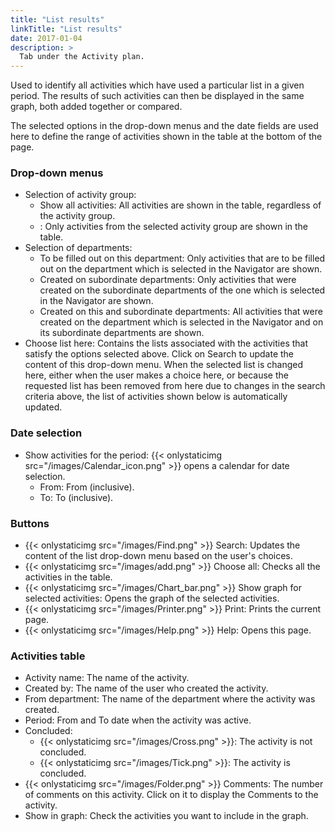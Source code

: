 ```yaml
---
title: "List results"
linkTitle: "List results"
date: 2017-01-04
description: >
  Tab under the Activity plan.
---
```

Used to identify all activities which have used a particular list in a given period. The results of such activities can then be displayed in the same graph, both added together or compared.

The selected options in the drop-down menus and the date fields are used here to define the range of activities shown in the table at the bottom of the page.

### Drop-down menus

- Selection of activity group:
  - Show all activities: All activities are shown in the table, regardless of the activity group.
  - <Name of an activity group>: Only activities from the selected activity group are shown in the table.
- Selection of departments:
  - To be filled out on this department: Only activities that are to be filled out on the department which is selected in the Navigator are shown.
  - Created on subordinate departments: Only activities that were created on the subordinate departments of the one which is selected in the Navigator are shown.
  - Created on this and subordinate departments: All activities that were created on the department which is selected in the Navigator and on its subordinate departments are shown.
- Choose list here: Contains the lists associated with the activities that satisfy the options selected above. Click on Search to update the content of this drop-down menu. When the selected list is changed here, either when the user makes a choice here, or because the requested list has been removed from here due to changes in the search criteria above, the list of activities shown below is automatically updated.

### Date selection

- Show activities for the period: {{< onlystaticimg src="/images/Calendar_icon.png" >}} opens a calendar for date selection.
  - From: From (inclusive).
  - To: To (inclusive).

### Buttons

- {{< onlystaticimg src="/images/Find.png" >}} Search: Updates the content of the list drop-down menu based on the user's choices.
- {{< onlystaticimg src="/images/add.png" >}} Choose all: Checks all the activities in the table.
- {{< onlystaticimg src="/images/Chart_bar.png" >}} Show graph for selected activities: Opens the graph of the selected activities.
- {{< onlystaticimg src="/images/Printer.png" >}} Print: Prints the current page.
- {{< onlystaticimg src="/images/Help.png" >}} Help: Opens this page.

### Activities table

- Activity name: The name of the activity.
- Created by: The name of the user who created the activity.
- From department: The name of the department where the activity was created.
- Period: From and To date when the activity was active.
- Concluded:
  - {{< onlystaticimg src="/images/Cross.png" >}}: The activity is not concluded.
  - {{< onlystaticimg src="/images/Tick.png" >}}: The activity is concluded.
- {{< onlystaticimg src="/images/Folder.png" >}} Comments: The number of comments on this activity. Click on it to display the Comments to the activity.
- Show in graph: Check the activities you want to include in the graph.
